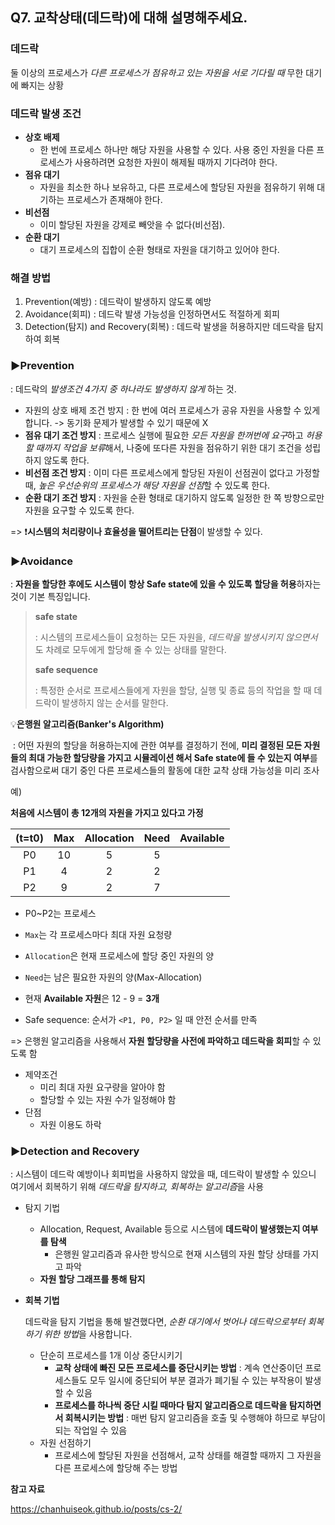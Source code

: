 ## Q7. 교착상태(데드락)에 대해 설명해주세요.

### 데드락

둘 이상의 프로세스가 *다른 프로세스가 점유하고 있는 자원을 서로 기다릴 때* 무한 대기에 빠지는 상황

### 데드락 발생 조건

- **상호 배제**
  - 한 번에 프로세스 하나만 해당 자원을 사용할 수 있다. 사용 중인 자원을 다른 프로세스가 사용하려면 요청한 자원이 해제될 때까지 기다려야 한다.
- **점유 대기**
  - 자원을 최소한 하나 보유하고, 다른 프로세스에 할당된 자원을 점유하기 위해 대기하는 프로세스가 존재해야 한다.
- **비선점**
  - 이미 할당된 자원을 강제로 빼앗을 수 없다(비선점).
- **순환 대기**
  - 대기 프로세스의 집합이 순환 형태로 자원을 대기하고 있어야 한다.

### 해결 방법

1. Prevention(예방) : 데드락이 발생하지 않도록 예방
2. Avoidance(회피) : 데드락 발생 가능성을 인정하면서도 적절하게 회피
3. Detection(탐지) and Recovery(회복) : 데드락 발생을 허용하지만 데드락을 탐지하여 회복



### ▶️Prevention

: 데드락의 *발생조건 4가지 중 하나라도 발생하지 않게* 하는 것.

- 자원의 상호 배제 조건 방지 : 한 번에 여러 프로세스가 공유 자원을 사용할 수 있게 합니다. -> 동기화 문제가 발생할 수 있기 때문에 X
- **점유 대기 조건 방지** : 프로세스 실행에 필요한 *모든 자원을 한꺼번에 요구*하고 *허용할 때까지 작업을 보류*해서, 나중에 또다른 자원을 점유하기 위한 대기 조건을 성립하지 않도록 한다.
- **비선점 조건 방지** : 이미 다른 프로세스에게 할당된 자원이 선점권이 없다고 가정할 때, *높은 우선순위의 프로세스가 해당 자원을 선점*할 수 있도록 한다.
- **순환 대기 조건 방지** : 자원을 순환 형태로 대기하지 않도록 일정한 한 쪽 방향으로만 자원을 요구할 수 있도록 한다.

=> ❗**시스템의 처리량이나 효율성을 떨어트리는 단점**이 발생할 수 있다.



### ▶️Avoidance

: **자원을 할당한 후에도 시스템이 항상 Safe state에 있을 수 있도록 할당을 허용**하자는 것이 기본 특징입니다.

> **safe state**
>
> : 시스템의 프로세스들이 요청하는 모든 자원을, *데드락을 발생시키지 않으면서*도 차례로 모두에게 할당해 줄 수 있는 상태를 말한다.
>
> **safe sequence**
>
> : 특정한 순서로 프로세스들에게 자원을 할당, 실행 및 종료 등의 작업을 할 때 데드락이 발생하지 않는 순서를 말한다.

💡**은행원 알고리즘(Banker's Algorithm)**

​	: 어떤 자원의 할당을 허용하는지에 관한 여부를 결정하기 전에, **미리 결정된 모든 자원들의 최대 가능한 할당량을 가지고 시뮬레이션 해서 Safe state에 들 수 있는지 여부**를 검사함으로써 대기 중인 다른 프로세스들의 활동에 대한 교착 상태 가능성을 미리 조사

예) 

**처음에 시스템이 총 12개의 자원을 가지고 있다고 가정**

| (t=t0) | Max  | Allocation | Need | Available |
| :----: | :--: | :--------: | :--: | :-------: |
|   P0   |  10  |     5      |  5   |           |
|   P1   |  4   |     2      |  2   |           |
|   P2   |  9   |     2      |  7   |           |

- P0~P2는 프로세스
- `Max`는 각 프로세스마다 최대 자원 요청량
- `Allocation`은 현재 프로세스에 할당 중인 자원의 양
- `Need`는 남은 필요한 자원의 양(Max-Allocation) 

- 현재 **Available 자원**은 12 - 9 = **3개** 

- Safe sequence: 순서가 `<P1, P0, P2>` 일 때 안전 순서를 만족


=> 은행원 알고리즘을 사용해서 **자원 할당량을 사전에 파악하고 데드락을 회피**할 수 있도록 함

- 제약조건
  - 미리 최대 자원 요구량을 알아야 함
  - 할당할 수 있는 자원 수가 일정해야 함
- 단점
  - 자원 이용도 하락



### ▶️Detection and Recovery

: 시스템이 데드락 예방이나 회피법을 사용하지 않았을 때, 데드락이 발생할 수 있으니 여기에서 회복하기 위해 *데드락을 탐지하고, 회복하는 알고리즘*을 사용

- 탐지 기법

  - Allocation, Request, Available 등으로 시스템에 **데드락이 발생했는지 여부를 탐색**
    - 은행원 알고리즘과 유사한 방식으로 현재 시스템의 자원 할당 상태를 가지고 파악
  - **자원 할당 그래프를 통해 탐지**

- **회복 기법**

  데드락을 탐지 기법을 통해 발견했다면, *순환 대기에서 벗어나 데드락으로부터 회복하기 위한 방법*을 사용합니다.

  - 단순히 프로세스를 1개 이상 중단시키기
    - **교착 상태에 빠진 모든 프로세스를 중단시키는 방법** : 계속 연산중이던 프로세스들도 모두 일시에 중단되어 부분 결과가 폐기될 수 있는 부작용이 발생할 수 있음
    - **프로세스를 하나씩 중단 시킬 때마다 탐지 알고리즘으로 데드락을 탐지하면서 회복시키는 방법** : 매번 탐지 알고리즘을 호출 및 수행해야 하므로 부담이 되는 작업일 수 있음
  - 자원 선점하기
    - 프로세스에 할당된 자원을 선점해서, 교착 상태를 해결할 때까지 그 자원을 다른 프로세스에 할당해 주는 방법

**참고 자료**

https://chanhuiseok.github.io/posts/cs-2/

